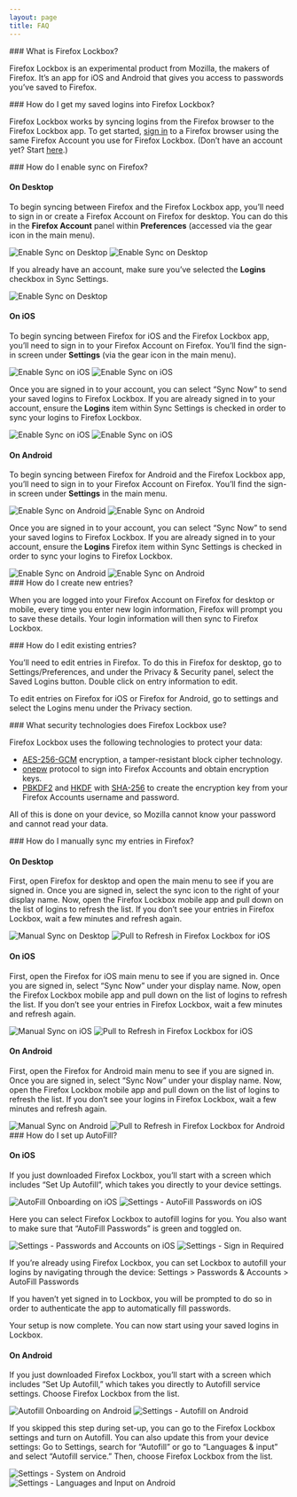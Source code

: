 ```yaml
---
layout: page
title: FAQ
---
```


<a id="top">
### What is Firefox Lockbox?

Firefox Lockbox is an experimental product from Mozilla, the makers of Firefox. It’s an app for iOS and Android that gives you access to passwords you’ve saved to Firefox. 

<a id="how-do-i-use-firefox-lockbox">
### How do I get my saved logins into Firefox Lockbox?

Firefox Lockbox works by syncing logins from the Firefox browser to the Firefox Lockbox app. To get started, [sign in](#how-do-i-enable-sync-on-firefox) to a Firefox browser using the same Firefox Account you use for Firefox Lockbox. (Don’t have an account yet? Start [here](https://accounts.firefox.com/signup).)

<a id="how-do-i-enable-sync-on-firefox">
### How do I enable sync on Firefox?

#### On Desktop

To begin syncing between Firefox and the Firefox Lockbox app, you’ll need to sign in or create a Firefox Account on Firefox for desktop. You can do this in the **Firefox Account** panel within **Preferences** (accessed via the gear icon in the main menu).

<div class="image-grid">
  <img src="/assets/images/faq/sync-desktop-1.png" alt="Enable Sync on Desktop" />
  <img src="/assets/images/faq/sync-desktop-2.png" alt="Enable Sync on Desktop" />
</div>

If you already have an account, make sure you’ve selected the **Logins** checkbox in Sync Settings.

<div class="image-grid full">
  <img src="/assets/images/faq/sync-desktop-3.png" alt="Enable Sync on Desktop" />
</div>

#### On iOS

To begin syncing between Firefox for iOS and the Firefox Lockbox app, you’ll need to sign in to your Firefox Account on Firefox. You’ll find the sign-in screen under **Settings** (via the gear icon in the main menu).

<div class="image-grid">
  <img src="/assets/images/faq/sync-ios-1.png" alt="Enable Sync on iOS" />
  <img src="/assets/images/faq/sync-ios-2.png" alt="Enable Sync on iOS" />
</div>

Once you are signed in to your account, you can select “Sync Now” to send your saved logins to Firefox Lockbox. If you are already signed in to your account, ensure the **Logins** item within Sync Settings is checked in order to sync your logins to Firefox Lockbox.

<div class="image-grid">
  <img src="/assets/images/faq/sync-ios-3.png" alt="Enable Sync on iOS" />
  <img src="/assets/images/faq/sync-ios-4.png" alt="Enable Sync on iOS" />
</div>

#### On Android

To begin syncing between Firefox for Android and the Firefox Lockbox app, you’ll need to sign in to your Firefox Account on Firefox. You’ll find the sign-in screen under **Settings** in the main menu.

<div class="image-grid">
  <img src="/assets/images/faq/sync-android-1.png" alt="Enable Sync on Android" />
  <img src="/assets/images/faq/sync-android-2.png" alt="Enable Sync on Android" />
</div>

Once you are signed in to your account, you can select “Sync Now” to send your saved logins to Firefox Lockbox. If you are already signed in to your account, ensure the **Logins** Firefox item within Sync Settings is checked in order to sync your logins to Firefox Lockbox.

<div class="image-grid">
  <img src="/assets/images/faq/sync-android-3.png" alt="Enable Sync on Android" />
  <img src="/assets/images/faq/sync-android-4.png" alt="Enable Sync on Android" />
</div>

<a id="how-do-i-create-new-entries">
### How do I create new entries?

When you are logged into your Firefox Account on Firefox for desktop or mobile, every time you enter new login information, Firefox will prompt you to save these details. Your login information will then sync to Firefox Lockbox.

<a id="how-do-i-edit-existing-entries">
### How do I edit existing entries?

You’ll need to edit entries in Firefox. To do this in Firefox for desktop, go to Settings/Preferences, and under the Privacy & Security panel, select the Saved Logins button. Double click on entry information to edit.

To edit entries on Firefox for iOS or Firefox for Android, go to settings and select the Logins menu under the Privacy section.

<a id="what-security-technology-does-firefox-lockbox-use">
### What security technologies does Firefox Lockbox use?

Firefox Lockbox uses the following technologies to protect your data:

* [AES-256-GCM](https://en.wikipedia.org/wiki/Galois/Counter_Mode) encryption, a tamper-resistant block cipher technology.
* [onepw](https://github.com/mozilla/fxa-auth-server/wiki/onepw-protocol) protocol to sign into Firefox Accounts and obtain encryption keys.
* [PBKDF2](https://en.wikipedia.org/wiki/PBKDF2) and [HKDF](https://en.wikipedia.org/wiki/HKDF) with [SHA-256](https://en.wikipedia.org/wiki/SHA-2) to create the encryption key from your Firefox Accounts username and password.

All of this is done on your device, so Mozilla cannot know your password and cannot read your data.

<a id="how-do-i-manually-sync-my-entries-in-firefox">
### How do I manually sync my entries in Firefox?

#### On Desktop

First, open Firefox for desktop and open the main menu to see if you are signed in. Once you are signed in, select the sync icon to the right of your display name. Now, open the Firefox Lockbox mobile app and pull down on the list of logins to refresh the list. If you don’t see your entries in Firefox Lockbox, wait a few minutes and refresh again.

<div class="image-grid">
  <img src="/assets/images/faq/manual-sync-desktop.png" alt="Manual Sync on Desktop" />
  <img src="/assets/images/faq/manual-sync-refresh.png" alt="Pull to Refresh in Firefox Lockbox for iOS" />
</div>

#### On iOS

First, open the Firefox for iOS main menu to see if you are signed in. Once you are signed in, select “Sync Now” under your display name. Now, open the Firefox Lockbox mobile app and pull down on the list of logins to refresh the list. If you don’t see your entries in Firefox Lockbox, wait a few minutes and refresh again.

<div class="image-grid">
  <img src="/assets/images/faq/manual-sync-ios.png" alt="Manual Sync on iOS" />
  <img src="/assets/images/faq/manual-sync-refresh.png" alt="Pull to Refresh in Firefox Lockbox for iOS" />
</div>

#### On Android

First, open the Firefox for Android main menu to see if you are signed in. Once you are signed in, select “Sync Now” under your display name. Now, open the Firefox Lockbox mobile app and pull down on the list of logins to refresh the list. If you don’t see your logins in Firefox Lockbox, wait a few minutes and refresh again.

<div class="image-grid">
  <img src="/assets/images/faq/manual-sync-android.png" alt="Manual Sync on Android" />
  <img src="/assets/images/faq/manual-sync-refresh-android.png" alt="Pull to Refresh in Firefox Lockbox for Android" />
</div>

<a id="how-do-i-set-up-autofill">
### How do I set up AutoFill?

#### On iOS

If you just downloaded Firefox Lockbox, you’ll start with a screen which includes “Set Up Autofill”, which takes you directly to your device settings.

<div class="image-grid">
  <img src="/assets/images/faq/autofill-onboarding.png" alt="AutoFill Onboarding on iOS" />
  <img src="/assets/images/faq/autofill-settings.png" alt="Settings - AutoFill Passwords on iOS" />
</div>

Here you can select Firefox Lockbox to autofill logins for you. You also want to make sure that “AutoFill Passwords” is green and toggled on.

<div class="image-grid">
  <img src="/assets/images/faq/autofill-password-settings.png" alt="Settings - Passwords and Accounts on iOS" />
  <img src="/assets/images/faq/autofill-signin.png" alt="Settings - Sign in Required" />
</div>

If you’re already using Firefox Lockbox, you can set Lockbox to autofill your logins by navigating through the device: Settings > Passwords & Accounts > AutoFill Passwords

If you haven’t yet signed in to Lockbox, you will be prompted to do so in order to authenticate the app to automatically fill passwords.

Your setup is now complete. You can now start using your saved logins in Lockbox.

#### On Android

If you just downloaded Firefox Lockbox, you’ll start with a screen which includes “Set Up Autofill,” which takes you directly to Autofill service settings. Choose Firefox Lockbox from the list. 

<div class="image-grid">
  <img src="/assets/images/faq/autofill-onboarding-android.png" alt="Autofill Onboarding on Android" />
  <img src="/assets/images/faq/autofill-settings-android.png" alt="Settings - Autofill on Android" />
</div>

If you skipped this step during set-up, you can go to the Firefox Lockbox settings and turn on Autofill. You can also update this from your device settings: Go to Settings, search for “Autofill” or go to “Languages & input” and select “Autofill service.” Then, choose Firefox Lockbox from the list.

<div class="image-grid">
  <img src="/assets/images/faq/system-settings-android.png" alt="Settings - System on Android" />
  <img src="/assets/images/faq/input-settings-android.png" alt="Settings - Languages and Input on Android" />
</div>
